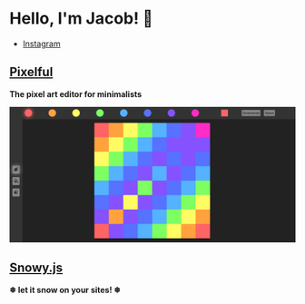 # Hello, I'm Jacob! 👋

- [Instagram](https://www.instagram.com/jacobunknown1/)
<!--- - [YouTube](https://www.youtube.com/@jacobunknown) --->

<!--- [![Top Langs](https://github-readme-stats.vercel.app/api/top-langs/?username=jacobunknown&layout=compact)](https://github.com/jacobunknown) --->

## [Pixelful](https://github.com/jacobunknown/Pixelful)

**The pixel art editor for minimalists**

![A screenshot of Pixelful](https://raw.githubusercontent.com/jacobunknown/Pixelful/main/Assets/screenshot.png)

## [Snowy.js](https://github.com/jacobunknown/Snowy.js)

**❄ let it snow on your sites! ❄**
